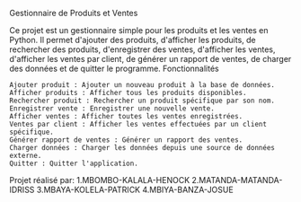 Gestionnaire de Produits et Ventes

Ce projet est un gestionnaire simple pour les produits et les ventes en Python. Il permet d'ajouter des produits, d'afficher les produits, de rechercher des produits, d'enregistrer des ventes, d'afficher les ventes, d'afficher les ventes par client, de générer un rapport de ventes, de charger des données et de quitter le programme.
Fonctionnalités

    Ajouter produit : Ajouter un nouveau produit à la base de données.
    Afficher produits : Afficher tous les produits disponibles.
    Rechercher produit : Rechercher un produit spécifique par son nom.
    Enregistrer vente : Enregistrer une nouvelle vente.
    Afficher ventes : Afficher toutes les ventes enregistrées.
    Ventes par client : Afficher les ventes effectuées par un client spécifique.
    Générer rapport de ventes : Générer un rapport des ventes.
    Charger données : Charger les données depuis une source de données externe.
    Quitter : Quitter l'application.


Projet réalisé par:
          1.MBOMBO-KALALA-HENOCK
          2.MATANDA-MATANDA-IDRISS
          3.MBAYA-KOLELA-PATRICK
          4.MBIYA-BANZA-JOSUE
